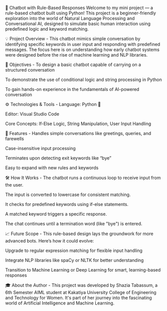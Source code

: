 📌 Chatbot with Rule-Based Responses
Welcome to my mini project — a rule-based chatbot built using Python!
This project is a beginner-friendly exploration into the world of Natural Language Processing and Conversational AI, designed to simulate basic human interaction using predefined logic and keyword matching.

💡 Project Overview - 
This chatbot mimics simple conversation by identifying specific keywords in user input and responding with predefined messages. The focus here is on understanding how early chatbot systems were designed before the rise of machine learning and NLP libraries.

🎯 Objectives - 
To design a basic chatbot capable of carrying on a structured conversation

To demonstrate the use of conditional logic and string processing in Python

To gain hands-on experience in the fundamentals of AI-powered conversation

⚙️ Technologies & Tools - 
Language: Python 🐍

Editor: Visual Studio Code

Core Concepts: If-Else Logic, String Manipulation, User Input Handling

🚀 Features - 
Handles simple conversations like greetings, queries, and farewells

Case-insensitive input processing

Terminates upon detecting exit keywords like “bye”

Easy to expand with new rules and keywords

🛠️ How It Works - 
The chatbot runs a continuous loop to receive input from the user.

The input is converted to lowercase for consistent matching.

It checks for predefined keywords using if-else statements.

A matched keyword triggers a specific response.

The chat continues until a termination word (like "bye") is entered.

📈 Future Scope - 
This rule-based design lays the groundwork for more advanced bots. Here’s how it could evolve:

Upgrade to regular expression matching for flexible input handling

Integrate NLP libraries like spaCy or NLTK for better understanding

Transition to Machine Learning or Deep Learning for smart, learning-based responses

🎓 About the Author - 
This project was developed by Shazia Tabassum, a 6th Semester AIML student at Kakatiya University College of Engineering and Technology for Women.
It's part of her journey into the fascinating world of Artificial Intelligence and Machine Learning.

